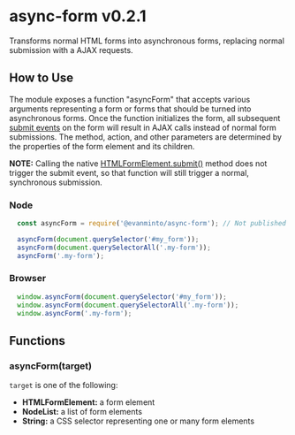 # async-form v0.2.1

Transforms normal HTML forms into asynchronous forms, replacing normal submission with a AJAX requests.

## How to Use
The module exposes a function "asyncForm" that accepts various arguments representing a form or forms that should be turned into asynchronous forms. Once the function initializes the form, all subsequent [submit events](https://developer.mozilla.org/en-US/docs/Web/Events/submit) on the form will result in AJAX calls instead of normal form submissions. The method, action, and other parameters are determined by the properties of the form element and its children.

**NOTE:** Calling the native [HTMLFormElement.submit()](https://developer.mozilla.org/en-US/docs/Web/API/HTMLFormElement/submit) method does not trigger the submit event, so that function will still trigger a normal, synchronous submission.

### Node
```js
  const asyncForm = require('@evanminto/async-form'); // Not published to NPM yet!

  asyncForm(document.querySelector('#my_form'));
  asyncForm(document.querySelectorAll('.my-form'));
  asyncForm('.my-form');
```

### Browser
```js
  window.asyncForm(document.querySelector('#my_form'));
  window.asyncForm(document.querySelectorAll('.my-form'));
  window.asyncForm('.my-form');
```

## Functions
### asyncForm(target)
`target` is one of the following:
  * **HTMLFormElement:** a form element
  * **NodeList:** a list of form elements
  * **String:** a CSS selector representing one or many form elements
